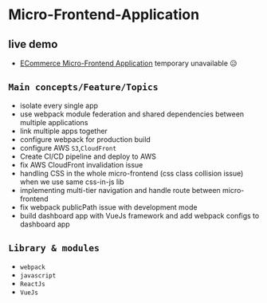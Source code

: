 # Micro-Frontend-Application

## live demo

- [ECommerce Micro-Frontend Application](https://d27khfmjokixtz.cloudfront.net/) temporary unavailable 😥

## `Main concepts/Feature/Topics`

- isolate every single app
- use webpack module federation and shared dependencies between multiple applications
- link multiple apps together
- configure webpack for production build
- configure AWS `S3`,`CloudFront`
- Create CI/CD pipeline and deploy to AWS
- fix AWS CloudFront invalidation issue
- handling CSS in the whole micro-frontend (css class collision issue) when we use same css-in-js lib
- implementing multi-tier navigation and handle route between micro-frontend
- fix webpack publicPath issue with development mode
- build dashboard app with VueJs framework and add webpack configs to dashboard app

## `Library & modules`

- `webpack`
- `javascript`
- `ReactJs`
- `VueJs`
